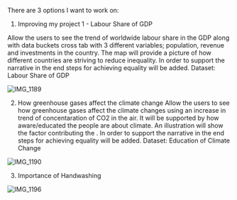 There are 3 options I want to work on:
1. Improving my project 1 - Labour Share of GDP

Allow the users to see the trend of worldwide labour share in the GDP along with data buckets cross tab with 3 different variables; population, revenue and investments in the country. The map will provide a picture of how different countries are striving to reduce inequality. In order to support the narrative in the end steps for achieving equality will be added.
Dataset: Labour Share of GDP 


![IMG_1189](https://user-images.githubusercontent.com/109235609/201940695-8a2f2353-f655-414d-9dbf-6c8894d13a6f.png)

2. How greenhouse gases affect the climate change
Allow the users to see how greenhouse gases affect the climate changes using an increase in trend of concentaration of CO2 in the air. It will be supported by how aware/educated the people are about climate. An illustration will show the factor contributing the . In order to support the narrative in the end steps for achieving equality will be added.
Dataset: Education of Climate Change


![IMG_1190](https://user-images.githubusercontent.com/109235609/201940887-a17efc0f-b757-447c-8b6a-ccf05990c831.png)

3. Importance of Handwashing

![IMG_1196](https://user-images.githubusercontent.com/109235609/201940938-5cdbaba8-584a-4853-8c10-a0ad14de485c.png)
